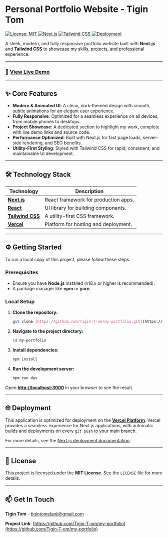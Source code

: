 # Personal Portfolio Website - Tigin Tom

[![License: MIT](https://img.shields.io/badge/License-MIT-yellow.svg)](./LICENSE)
[![Next.js](https://img.shields.io/badge/Framework-Next.js-blue.svg)](https://nextjs.org/)
[![Tailwind CSS](https://img.shields.io/badge/Styling-TailwindCSS-38B2AC.svg)](https://tailwindcss.com/)
[![Deployment](https://img.shields.io/badge/Deployed%20on-Vercel-black.svg)](https://vercel.com/)

A sleek, modern, and fully responsive portfolio website built with **Next.js** and **Tailwind CSS** to showcase my skills, projects, and professional experience.

---

### 🚀 [**View Live Demo**](https://my-portfolio-liard-five-14.vercel.app/)



---

## ✨ Core Features

-   **Modern & Animated UI**: A clean, dark-themed design with smooth, subtle animations for an elegant user experience.
-   **Fully Responsive**: Optimized for a seamless experience on all devices, from mobile phones to desktops.
-   **Project Showcase**: A dedicated section to highlight my work, complete with live demo links and source code.
-   **Performance Optimized**: Built with Next.js for fast page loads, server-side rendering, and SEO benefits.
-   **Utility-First Styling**: Styled with Tailwind CSS for rapid, consistent, and maintainable UI development.

---

## 🛠️ Technology Stack

| Technology                                    | Description                              |
| --------------------------------------------- | ---------------------------------------- |
| **[Next.js](https://nextjs.org/)** | React framework for production apps.     |
| **[React](https://reactjs.org/)** | UI library for building components.      |
| **[Tailwind CSS](https://tailwindcss.com/)** | A utility-first CSS framework.           |
| **[Vercel](https://vercel.com/)** | Platform for hosting and deployment.     |

---

## ⚙️ Getting Started

To run a local copy of this project, please follow these steps.

### Prerequisites

-   Ensure you have **Node.js** installed (v18.x or higher is recommended).
-   A package manager like **npm** or **yarn**.

### Local Setup

1.  **Clone the repository:**
    ```bash
    git clone [https://github.com/Tigin-T-om/my-portfolio.git](https://github.com/Tigin-T-om/my-portfolio.git)
    ```

2.  **Navigate to the project directory:**
    ```bash
    cd my-portfolio
    ```

3.  **Install dependencies:**
    ```bash
    npm install
    ```

4.  **Run the development server:**
    ```bash
    npm run dev
    ```

Open **[http://localhost:3000](http://localhost:3000)** in your browser to see the result.

---

## 🌐 Deployment

This application is optimized for deployment on the [**Vercel Platform**](https://vercel.com/new). Vercel provides a seamless experience for Next.js applications, with automatic builds and deployments on every `git push` to your main branch.

For more details, see the [Next.js deployment documentation](https://nextjs.org/docs/app/building-your-application/deploying).

---

## 📜 License

This project is licensed under the **MIT License**. See the `LICENSE` file for more details.

---

## 📫 Get In Touch

**Tigin Tom** - [tigintomelanji@gmail.com](mailto:tigintomelanji@gmail.com)

**Project Link**: [https://github.com/Tigin-T-om/my-portfolio](https://github.com/Tigin-T-om/my-portfolio)
